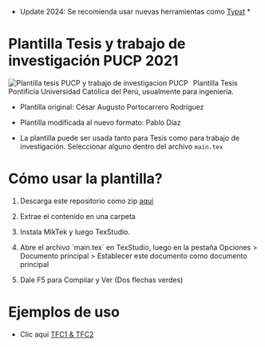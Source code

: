 * Update 2024: Se recomienda usar nuevas herramientas como [Typst](https://typst.app/) *

# Plantilla Tesis y trabajo de investigación PUCP 2021

<img src="img/plantilla.jpg"
     alt="Plantilla tesis PUCP y trabajo de investigacion PUCP"
     style="float: left; margin-right: 10px;" />

Plantilla Tesis Pontificia Universidad Católica del Perú, usualmente para ingeniería.

- Plantilla original: César Augusto Portocarrero Rodríguez

- Plantilla modificada al nuevo formato: Pablo Díaz

- La plantilla puede ser usada tanto para Tesis como para trabajo de investigación. Seleccionar alguno dentro del archivo `main.tex`

# Cómo usar la plantilla?

1. Descarga este repositorio como zip [aquí](https://github.com/ZurMaD/plantilla_tesis_pucp/archive/master.zip)

2. Extrae el contenido en una carpeta

3. Instala MikTek y luego TexStudio.

4. Abre el archivo ´main.tex´ en TexStudio, luego en la pestaña Opciones > Documento principal > Establecer este documento como documento principal

5. Dale F5 para Compilar y Ver (Dos flechas verdes)

# Ejemplos de uso

- Clic aquí [TFC1 & TFC2](https://github.com/ZurMaD/tesis_pregrado_pucp)
